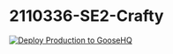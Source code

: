 # 2110336-SE2-Crafty

[![Deploy Production to GooseHQ](https://github.com/Admin-OR-1-1/2110336-SE2-Crafty/actions/workflows/ci-production.yaml/badge.svg?branch=production)](https://github.com/Admin-OR-1-1/2110336-SE2-Crafty/actions/workflows/ci-production.yaml)
